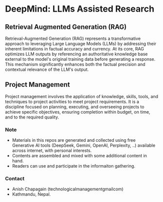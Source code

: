 # DeepMind: LLMs Assisted Research

## Retrieval Augmented Generation (RAG)
Retrieval-Augmented Generation (RAG) represents a transformative approach to leveraging Large Language Models (LLMs) by addressing their inherent limitations in factual accuracy and currency. At its core, RAG optimizes LLM outputs by referencing an authoritative knowledge base external to the model's original training data before generating a response. This mechanism significantly enhances both the factual precision and contextual relevance of the LLM's output.

## Project Management
Project management involves the application of knowledge, skills, tools, and techniques to project activities to meet project requirements. It is a discipline focused on planning, executing, and overseeing projects to achieve specific objectives, ensuring completion within budget, on time, and to the required quality. 

### Note
- Materials in this repos are generated and collected using free Generative AI tools (DeepSeek, Gemini, OpenAI, Perplexity, ..) available across internet, with personal interests.
- Contents are assembled and mixed with some additional content in hand.
- Readers can use and participate in the informaiton gathering.


### Contact
- Anish Chapagain (technologicalmanagement<at>gmail<dot>com)
- Kathmandu, Nepal.

